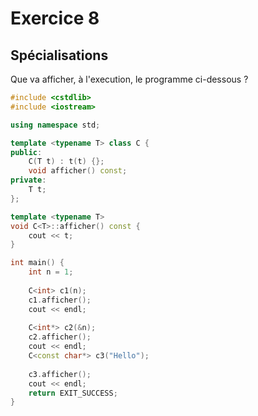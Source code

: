 # Exercice 8
## Spécialisations

Que va afficher, à l'execution, le programme ci-dessous ? 

```cpp
#include <cstdlib>
#include <iostream>

using namespace std;

template <typename T> class C {
public:
    C(T t) : t(t) {};
    void afficher() const;
private:
    T t;
};

template <typename T>
void C<T>::afficher() const {
    cout << t;
}

int main() {
    int n = 1;
    
    C<int> c1(n);
    c1.afficher();
    cout << endl;
    
    C<int*> c2(&n);
    c2.afficher();
    cout << endl;
    C<const char*> c3("Hello");
    
    c3.afficher();
    cout << endl;
    return EXIT_SUCCESS;
}
```
